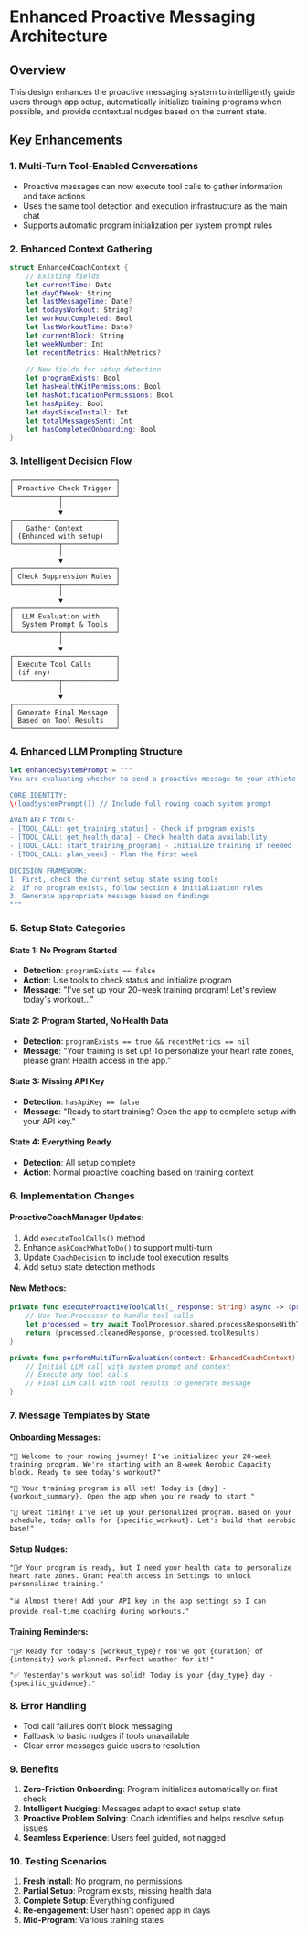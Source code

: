 # Enhanced Proactive Messaging Architecture

## Overview
This design enhances the proactive messaging system to intelligently guide users through app setup, automatically initialize training programs when possible, and provide contextual nudges based on the current state.

## Key Enhancements

### 1. Multi-Turn Tool-Enabled Conversations
- Proactive messages can now execute tool calls to gather information and take actions
- Uses the same tool detection and execution infrastructure as the main chat
- Supports automatic program initialization per system prompt rules

### 2. Enhanced Context Gathering
```swift
struct EnhancedCoachContext {
    // Existing fields
    let currentTime: Date
    let dayOfWeek: String
    let lastMessageTime: Date?
    let todaysWorkout: String?
    let workoutCompleted: Bool
    let lastWorkoutTime: Date?
    let currentBlock: String
    let weekNumber: Int
    let recentMetrics: HealthMetrics?
    
    // New fields for setup detection
    let programExists: Bool
    let hasHealthKitPermissions: Bool
    let hasNotificationPermissions: Bool
    let hasApiKey: Bool
    let daysSinceInstall: Int
    let totalMessagesSent: Int
    let hasCompletedOnboarding: Bool
}
```

### 3. Intelligent Decision Flow

```
┌─────────────────────────┐
│ Proactive Check Trigger │
└───────────┬─────────────┘
            │
            ▼
┌─────────────────────────┐
│   Gather Context        │
│ (Enhanced with setup)   │
└───────────┬─────────────┘
            │
            ▼
┌─────────────────────────┐
│ Check Suppression Rules │
└───────────┬─────────────┘
            │
            ▼
┌─────────────────────────┐
│  LLM Evaluation with    │
│  System Prompt & Tools  │
└───────────┬─────────────┘
            │
            ▼
┌─────────────────────────┐
│ Execute Tool Calls      │
│ (if any)                │
└───────────┬─────────────┘
            │
            ▼
┌─────────────────────────┐
│ Generate Final Message  │
│ Based on Tool Results   │
└─────────────────────────┘
```

### 4. Enhanced LLM Prompting Structure

```swift
let enhancedSystemPrompt = """
You are evaluating whether to send a proactive message to your athlete.

CORE IDENTITY:
\(loadSystemPrompt()) // Include full rowing coach system prompt

AVAILABLE TOOLS:
- [TOOL_CALL: get_training_status] - Check if program exists
- [TOOL_CALL: get_health_data] - Check health data availability
- [TOOL_CALL: start_training_program] - Initialize training if needed
- [TOOL_CALL: plan_week] - Plan the first week

DECISION FRAMEWORK:
1. First, check the current setup state using tools
2. If no program exists, follow Section 8 initialization rules
3. Generate appropriate message based on findings
"""
```

### 5. Setup State Categories

#### State 1: No Program Started
- **Detection**: `programExists == false`
- **Action**: Use tools to check status and initialize program
- **Message**: "I've set up your 20-week training program! Let's review today's workout..."

#### State 2: Program Started, No Health Data
- **Detection**: `programExists == true && recentMetrics == nil`
- **Message**: "Your training is set up! To personalize your heart rate zones, please grant Health access in the app."

#### State 3: Missing API Key
- **Detection**: `hasApiKey == false`
- **Message**: "Ready to start training? Open the app to complete setup with your API key."

#### State 4: Everything Ready
- **Detection**: All setup complete
- **Action**: Normal proactive coaching based on training context

### 6. Implementation Changes

#### ProactiveCoachManager Updates:
1. Add `executeToolCalls()` method
2. Enhance `askCoachWhatToDo()` to support multi-turn
3. Update `CoachDecision` to include tool execution results
4. Add setup state detection methods

#### New Methods:
```swift
private func executeProactiveToolCalls(_ response: String) async -> (processedResponse: String, toolResults: [ToolCallResult]) {
    // Use ToolProcessor to handle tool calls
    let processed = try await ToolProcessor.shared.processResponseWithToolCalls(response)
    return (processed.cleanedResponse, processed.toolResults)
}

private func performMultiTurnEvaluation(context: EnhancedCoachContext) async -> CoachDecision {
    // Initial LLM call with system prompt and context
    // Execute any tool calls
    // Final LLM call with tool results to generate message
}
```

### 7. Message Templates by State

#### Onboarding Messages:
```
"👋 Welcome to your rowing journey! I've initialized your 20-week training program. We're starting with an 8-week Aerobic Capacity block. Ready to see today's workout?"

"🚀 Your training program is all set! Today is {day} - {workout_summary}. Open the app when you're ready to start."

"💪 Great timing! I've set up your personalized program. Based on your schedule, today calls for {specific_workout}. Let's build that aerobic base!"
```

#### Setup Nudges:
```
"🏃‍♂️ Your program is ready, but I need your health data to personalize heart rate zones. Grant Health access in Settings to unlock personalized training."

"📊 Almost there! Add your API key in the app settings so I can provide real-time coaching during workouts."
```

#### Training Reminders:
```
"🚣‍♂️ Ready for today's {workout_type}? You've got {duration} of {intensity} work planned. Perfect weather for it!"

"✅ Yesterday's workout was solid! Today is your {day_type} day - {specific_guidance}."
```

### 8. Error Handling

- Tool call failures don't block messaging
- Fallback to basic nudges if tools unavailable
- Clear error messages guide users to resolution

### 9. Benefits

1. **Zero-Friction Onboarding**: Program initializes automatically on first check
2. **Intelligent Nudging**: Messages adapt to exact setup state
3. **Proactive Problem Solving**: Coach identifies and helps resolve setup issues
4. **Seamless Experience**: Users feel guided, not nagged

### 10. Testing Scenarios

1. **Fresh Install**: No program, no permissions
2. **Partial Setup**: Program exists, missing health data
3. **Complete Setup**: Everything configured
4. **Re-engagement**: User hasn't opened app in days
5. **Mid-Program**: Various training states